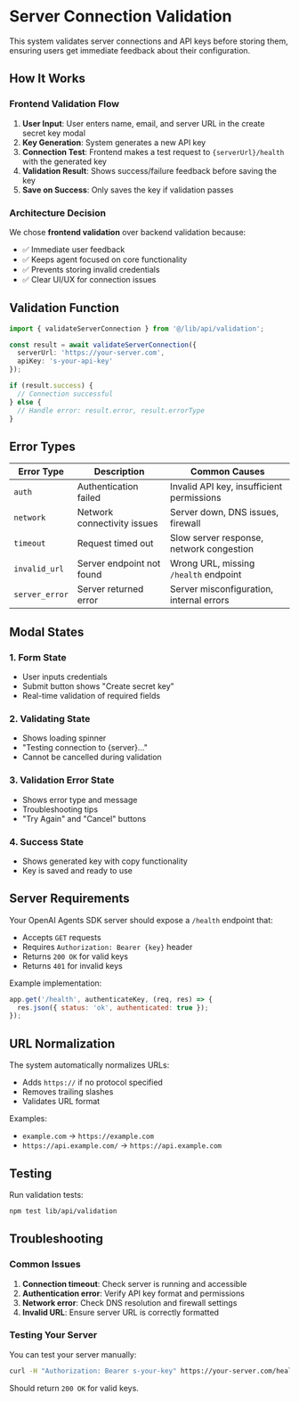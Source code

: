# Server Connection Validation

This system validates server connections and API keys before storing them, ensuring users get immediate feedback about their configuration.

## How It Works

### Frontend Validation Flow

1. **User Input**: User enters name, email, and server URL in the create secret key modal
2. **Key Generation**: System generates a new API key 
3. **Connection Test**: Frontend makes a test request to `{serverUrl}/health` with the generated key
4. **Validation Result**: Shows success/failure feedback before saving the key
5. **Save on Success**: Only saves the key if validation passes

### Architecture Decision

We chose **frontend validation** over backend validation because:
- ✅ Immediate user feedback
- ✅ Keeps agent focused on core functionality 
- ✅ Prevents storing invalid credentials
- ✅ Clear UI/UX for connection issues

## Validation Function

```typescript
import { validateServerConnection } from '@/lib/api/validation';

const result = await validateServerConnection({
  serverUrl: 'https://your-server.com',
  apiKey: 's-your-api-key'
});

if (result.success) {
  // Connection successful
} else {
  // Handle error: result.error, result.errorType
}
```

## Error Types

| Error Type | Description | Common Causes |
|------------|-------------|---------------|
| `auth` | Authentication failed | Invalid API key, insufficient permissions |
| `network` | Network connectivity issues | Server down, DNS issues, firewall |
| `timeout` | Request timed out | Slow server response, network congestion |
| `invalid_url` | Server endpoint not found | Wrong URL, missing `/health` endpoint |
| `server_error` | Server returned error | Server misconfiguration, internal errors |

## Modal States

### 1. Form State
- User inputs credentials
- Submit button shows "Create secret key"
- Real-time validation of required fields

### 2. Validating State  
- Shows loading spinner
- "Testing connection to {server}..."
- Cannot be cancelled during validation

### 3. Validation Error State
- Shows error type and message
- Troubleshooting tips
- "Try Again" and "Cancel" buttons

### 4. Success State
- Shows generated key with copy functionality
- Key is saved and ready to use

## Server Requirements

Your OpenAI Agents SDK server should expose a `/health` endpoint that:
- Accepts `GET` requests
- Requires `Authorization: Bearer {key}` header
- Returns `200 OK` for valid keys
- Returns `401` for invalid keys

Example implementation:
```javascript
app.get('/health', authenticateKey, (req, res) => {
  res.json({ status: 'ok', authenticated: true });
});
```

## URL Normalization

The system automatically normalizes URLs:
- Adds `https://` if no protocol specified
- Removes trailing slashes
- Validates URL format

Examples:
- `example.com` → `https://example.com`
- `https://api.example.com/` → `https://api.example.com`

## Testing

Run validation tests:
```bash
npm test lib/api/validation
```

## Troubleshooting

### Common Issues

1. **Connection timeout**: Check server is running and accessible
2. **Authentication error**: Verify API key format and permissions
3. **Network error**: Check DNS resolution and firewall settings
4. **Invalid URL**: Ensure server URL is correctly formatted

### Testing Your Server

You can test your server manually:
```bash
curl -H "Authorization: Bearer s-your-key" https://your-server.com/health
```

Should return `200 OK` for valid keys.
